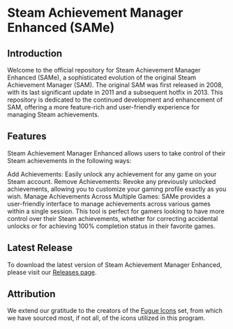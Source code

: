 # Steam Achievement Manager Enhanced (SAMe)
## Introduction
Welcome to the official repository for Steam Achievement Manager Enhanced (SAMe), a sophisticated evolution of the original Steam Achievement Manager (SAM). The original SAM was first released in 2008, with its last significant update in 2011 and a subsequent hotfix in 2013. This repository is dedicated to the continued development and enhancement of SAM, offering a more feature-rich and user-friendly experience for managing Steam achievements.

## Features
Steam Achievement Manager Enhanced allows users to take control of their Steam achievements in the following ways:

Add Achievements: Easily unlock any achievement for any game on your Steam account.
Remove Achievements: Revoke any previously unlocked achievements, allowing you to customize your gaming profile exactly as you wish.
Manage Achievements Across Multiple Games: SAMe provides a user-friendly interface to manage achievements across various games within a single session.
This tool is perfect for gamers looking to have more control over their Steam achievements, whether for correcting accidental unlocks or for achieving 100% completion status in their favorite games.

## Latest Release
To download the latest version of Steam Achievement Manager Enhanced, please visit our [Releases page](https://github.com/Mailootje/SteamAchievementManagerEnhanced/releases/latest).

## Attribution
We extend our gratitude to the creators of the [Fugue Icons](http://p.yusukekamiyamane.com/) set, from which we have sourced most, if not all, of the icons utilized in this program.
